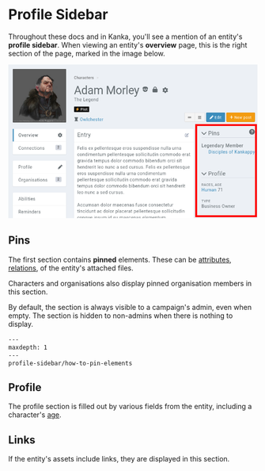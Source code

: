 # Profile Sidebar

Throughout these docs and in Kanka, you'll see a mention of an entity's **profile sidebar**. When viewing an entity's **overview** page, this is the right section of the page, marked in the image below.

![Profile sidebar](img/profile-sidebar.png)

## Pins

The first section contains **pinned** elements. These can be [attributes](/features/attributes), [relations](/features/relations), of the entity's attached files.

Characters and organisations also display pinned organisation members in this section.

By default, the section is always visible to a campaign's admin, even when empty. The section is hidden to non-admins when there is nothing to display.

```{toctree}
---
maxdepth: 1
---
profile-sidebar/how-to-pin-elements
```

## Profile

The profile section is filled out by various fields from the entity, including a character's [age](/advanced/age).

## Links

If the entity's assets include links, they are displayed in this section.
